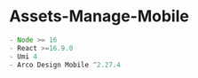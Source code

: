 # Assets-Manage-Mobile

```javascript
- Node >= 16
- React >=16.9.0
- Umi 4
- Arco Design Mobile ^2.27.4
```